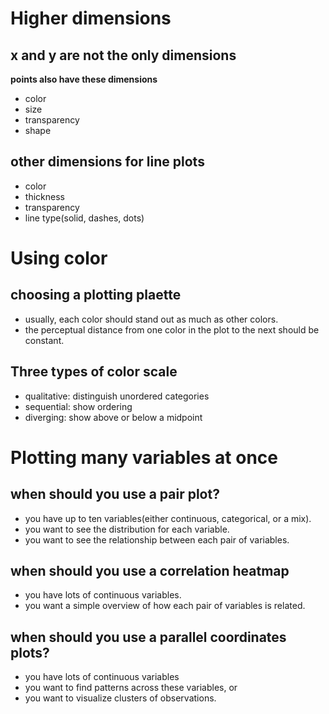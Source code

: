 # Higher dimensions
## x and y are not the only dimensions
__points also have these dimensions__
- color
- size
- transparency
- shape

## other dimensions for line plots
- color
- thickness
- transparency
- line type(solid, dashes, dots)

# Using color
## choosing a plotting plaette
- usually, each color should stand out as much as other colors.
- the perceptual distance from one color in the plot to the next should be constant.

## Three types of color scale
- qualitative: distinguish unordered categories
- sequential: show ordering
- diverging: show above or below a midpoint

# Plotting many variables at once
## when should you use a pair plot?
- you have up to ten variables(either continuous, categorical, or a mix).
- you want to see the distribution for each variable.
- you want to see the relationship between each pair of variables.

## when should you use a correlation heatmap
- you have lots of continuous variables.
- you want a simple overview of how each pair of variables is related.

## when should you use a parallel coordinates plots?
- you have lots of continuous variables
- you want to find patterns across these variables, or
- you want to visualize clusters of observations.

